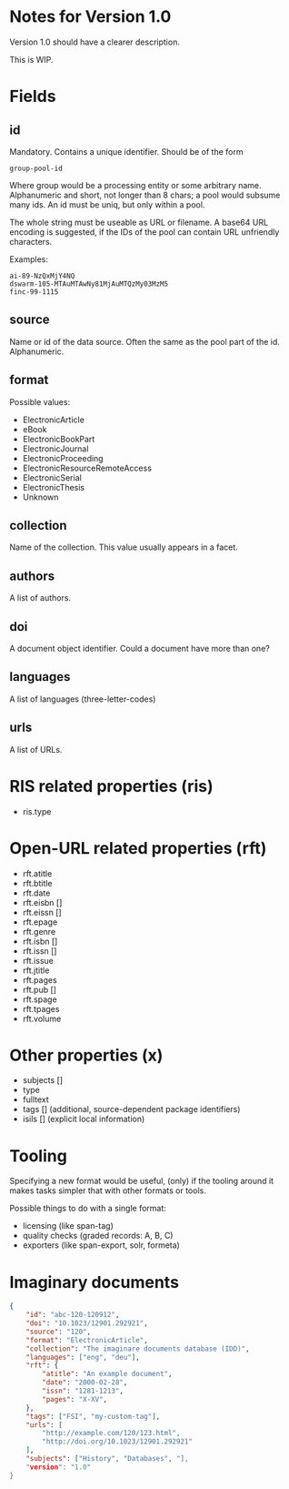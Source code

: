 Notes for Version 1.0
=====================

Version 1.0 should have a clearer description.

This is WIP.

Fields
======

id
--

Mandatory. Contains a unique identifier. Should be of the form

```
group-pool-id
```

Where group would be a processing entity or some arbitrary name. Alphanumeric and
short, not longer than 8 chars; a pool would subsume many ids. An id must be
uniq, but only within a pool.

The whole string must be useable as URL or filename. A base64 URL encoding is
suggested, if the IDs of the pool can contain URL unfriendly characters.

Examples:

```
ai-89-NzQxMjY4NQ
dswarm-105-MTAuMTAwNy81MjAuMTQzMy03MzM5
finc-99-1115
```

source
------

Name or id of the data source. Often the same as the pool part of the id. Alphanumeric.

format
------

Possible values:

* ElectronicArticle
* eBook
* ElectronicBookPart
* ElectronicJournal
* ElectronicProceeding
* ElectronicResourceRemoteAccess
* ElectronicSerial
* ElectronicThesis
* Unknown

collection
----------

Name of the collection. This value usually appears in a facet.

authors
-------

A list of authors.

doi
---

A document object identifier. Could a document have more than one?

languages
---------

A list of languages (three-letter-codes)

urls
----

A list of URLs.


RIS related properties (ris)
===========================

* ris.type

Open-URL related properties (rft)
=================================

* rft.atitle
* rft.btitle
* rft.date
* rft.eisbn []
* rft.eissn []
* rft.epage
* rft.genre
* rft.isbn []
* rft.issn []
* rft.issue
* rft.jtitle
* rft.pages
* rft.pub []
* rft.spage
* rft.tpages
* rft.volume

Other properties (x)
====================

* subjects []
* type
* fulltext
* tags [] (additional, source-dependent package identifiers)
* isils [] (explicit local information)

Tooling
=======

Specifying a new format would be useful, (only) if the tooling around it makes
tasks simpler that with other formats or tools.

Possible things to do with a single format:

* licensing (like span-tag)
* quality checks (graded records: A, B, C)
* exporters (like span-export, solr, formeta)

Imaginary documents
===================

```json
{
    "id": "abc-120-120912",
    "doi": "10.1023/12901.292921",
    "source": "120",
    "format": "ElectronicArticle",
    "collection": "The imaginare documents database (IDD)",
    "languages": ["eng", "deu"],
    "rft": {
        "atitle": "An example document",
        "date": "2000-02-28",
        "issn": "1281-1213",
        "pages": "X-XV",
    },
    "tags": ["FSI", "my-custom-tag"],
    "urls": [
        "http://example.com/120/123.html",
        "http://doi.org/10.1023/12901.292921"
    ],
    "subjects": ["History", "Databases", "],
    "version": "1.0"
}
```